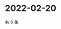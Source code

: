 # 2022-02-20

共 0 条

<!-- BEGIN WEIBO -->
<!-- 最后更新时间 Sun Feb 20 2022 00:20:28 GMT+0800 (China Standard Time) -->

<!-- END WEIBO -->
